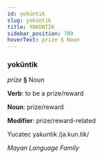 ```yaml
---
id: yoküntik
slug: yoküntik
title: YOKÜNTİK
sidebar_position: 789
hoverText: prize § Noun
---
```


### yoküntik

*prize* **§** Noun

**Verb**: to be a prize/reward

**Noun**: prize/reward

**Modifier**: prize/reward-related

Yucatec yakuntik /ja.kun.tik/

*Mayan Language Family*